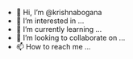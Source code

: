 - 👋 Hi, I’m @krishnabogana
- 👀 I’m interested in ...
- 🌱 I’m currently learning ...
- 💞️ I’m looking to collaborate on ...
- 📫 How to reach me ...

<!---
krishnabogana/krishnabogana is a ✨ special ✨ repository because its `README.md` (this file) appears on your GitHub profile.
You can click the Preview link to take a look at your changes.
--->
